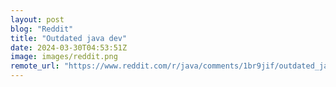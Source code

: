 ```yaml
---
layout: post
blog: "Reddit"
title: "Outdated java dev"
date: 2024-03-30T04:53:51Z
image: images/reddit.png
remote_url: "https://www.reddit.com/r/java/comments/1br9jif/outdated_java_dev/"
---
```

